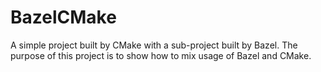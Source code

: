 # BazelCMake
A simple project built by CMake with a sub-project built by Bazel. The purpose of this project is to show how to mix usage of Bazel and CMake. 
